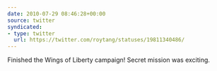 ```yaml
---
date: 2010-07-29 08:46:28+00:00
source: twitter
syndicated:
- type: twitter
  url: https://twitter.com/roytang/statuses/19811340486/
---
```


Finished the Wings of Liberty campaign! Secret mission was exciting.